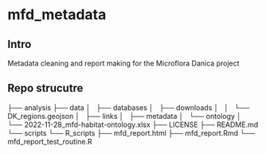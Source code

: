 # mfd_metadata

## Intro
Metadata cleaning and report making for the Microflora Danica project

## Repo strucutre

├── analysis
├── data
│   ├── databases
│   ├── downloads
│   │   └── DK_regions.geojson
│   ├── links
│   ├── metadata
│   └── ontology
│       └── 2022-11-28_mfd-habitat-ontology.xlsx
├── LICENSE
├── README.md
└── scripts
    └── R_scripts
        ├── mfd_report.html
        ├── mfd_report.Rmd
        └── mfd_report_test_routine.R


